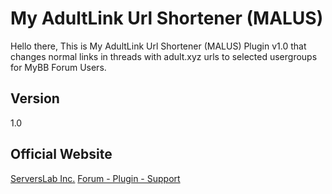 # My AdultLink Url Shortener (MALUS)
Hello there,
This is My AdultLink Url Shortener (MALUS) Plugin v1.0 that changes normal links in threads with adult.xyz urls to selected usergroups for MyBB Forum Users.

## Version
1.0

## Official Website
[ServersLab Inc.](https://serverslab.net)
[Forum - Plugin - Support](https://serverslab.net/forumdisplay.php?fid=200)
